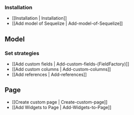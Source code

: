 ### Installation
* [[Installation | Installation]]
* [[Add model of Sequelize | Add-model-of-Sequelize]]

## Model
### Set strategies
* [[Add custom fields | Add-custom-fields-(FieldFactory)]]
* [[Add custom columns | Add-custom-columns]]
* [[Add references | Add-references]]

## Page
* [[Create custom page | Create-custom-page]]
* [[Add Widgets to Page | Add-Widgets-to-Page]]

